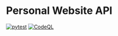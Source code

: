 # Personal Website API

[![pytest](https://github.com/brunomariz/personal-website-api/actions/workflows/ci.yml/badge.svg)](https://github.com/brunomariz/personal-website-api/actions/workflows/ci.yml) [![CodeQL](https://github.com/brunomariz/personal-website-api/actions/workflows/github-code-scanning/codeql/badge.svg)](https://github.com/brunomariz/personal-website-api/actions/workflows/github-code-scanning/codeql)
